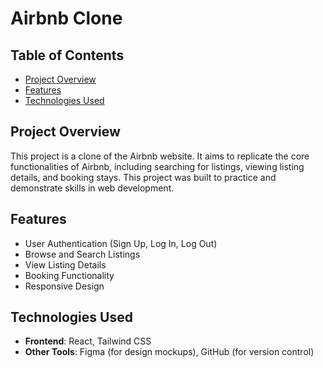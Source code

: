 # Airbnb Clone

## Table of Contents
- [Project Overview](#project-overview)
- [Features](#features)
- [Technologies Used](#technologies-used)

## Project Overview
This project is a clone of the Airbnb website. It aims to replicate the core functionalities of Airbnb, including searching for listings, viewing listing details, and booking stays. This project was built to practice and demonstrate skills in web development.

## Features
- User Authentication (Sign Up, Log In, Log Out)
- Browse and Search Listings
- View Listing Details
- Booking Functionality
- Responsive Design

## Technologies Used
- **Frontend**: React, Tailwind CSS
- **Other Tools**: Figma (for design mockups), GitHub (for version control)


